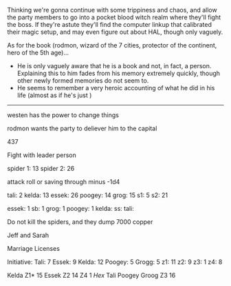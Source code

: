 Thinking we're gonna continue with some trippiness and chaos, and allow the party members to go into a pocket blood witch realm where they'll fight the boss. If they're astute they'll find the computer linkup that calibrated their magic setup, and may even figure out about HAL, though only vaguely.

As for the book (rodmon, wizard of the 7 cities, protector of the continent, hero of the 5th age)...

- He is only vaguely aware that he is a book and not, in fact, a person. Explaining this to him fades from his memory extremely quickly, though other newly formed memories do not seem to.
- He seems to remember a very heroic accounting of what he did in his life (almost as if he's just )

---
westen has the power to change things

rodmon wants the party to deliever him to the capital

437

Fight with leader person

spider 1: 13
spider 2: 26

attack roll or saving through minus -1d4

tali: 2
kelda: 13
essek: 26
poogey: 14
grog: 15
s1: 5
s2: 21

essek: 1
sb: 1
grog: 1
poogey: 1
kelda:
ss:
tali:

Do not kill the spiders, and they dump 7000 copper

Jeff and Sarah

Marriage Licenses

Initiative:
Tali: 7
Essek: 9
Kelda: 12
Poogey: 5
Grogg: 5
z1: 11
z2: 9
z3: 1
z4: 8

Kelda
Z1* 15
Essek
Z2 14
Z4 1 *Hex*
Tali
Poogey
Groog
Z3 16
